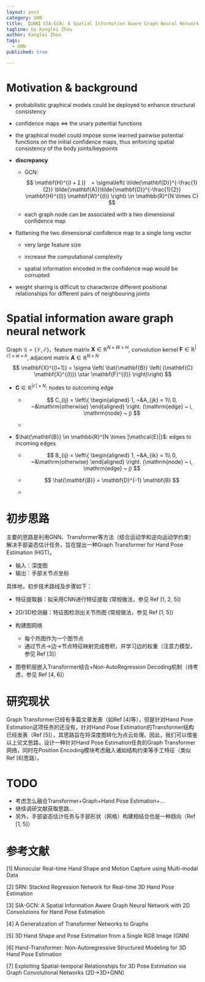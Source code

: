 ```yaml
---
layout: post
category: GNN
title: 【GNN】SIA-GCN: A Spatial Information Aware Graph Neural Network with 2D Convolutions for Hand Pose Estimation
tagline: by Kanglei Zhou
author: Kanglei Zhou
tags: 
  - GNN
published: true

---
```


# Motivation & background

- probabilistic graphical models could be deployed to enhance structural consistency

- confidence maps $\Leftrightarrow$ the unary potential functions

- the graphical model could impose some learned pairwise potential functions on the initial confidence maps, thus enforcing spatial consistency of the body joints/keypoints

- **discrepancy**

  - GCN:
    $$
    \mathbf{H}^{(l +１)}　= \sigma\left( \tilde{\mathbf{D}}^{-\frac{1}{2}} \tilde{\mathbf{A}}\tilde{\mathbf{D}}^{-\frac{1}{2}} \mathbf{H}^{(l)} \mathbf{W}^{(l)} \right) \in \mathbb{R}^{N \times C}
    $$

  - each graph node can be associated with a two dimensional confidence map

- flattening the two dimensional confidence map to a single long vector

  - very large feature size

  - increase the computational complexity

  - spatial information encoded in the confidence map would be corrupted

- weight sharing is difficult to characterize different positional relationships for different pairs of neighbouring joints

# Spatial information aware graph neural network 

Graph $\mathcal{G} = \{\mathcal{V}, \mathcal{E}\}$，feature matrix $\mathbf{X} \in \mathbb{R}^{N \times W \times H}$,  convolution kernel $\mathbf{F} \in \mathbb{R}^{|\mathcal{E}| \times w \times h}$, adjacent matrix $\mathbf{A} \in \mathbb{R}^{N \times N}$
$$
\mathbf{X}^{(l+1)} = \sigma \left( \hat{\mathbf{B}} \left( (\mathbf{C} \mathbf{X}^{(l)})  \star \mathbf{F}^{(l)} \right)\right)
$$

- $\mathbf{C} \in \mathbb{R}^{|\mathcal{E}| \times N}$: nodes to outcoming edge

  - $$
    C_{ij} = \left\{ 
    \begin{aligned}
    1, ~&A_{jk} = 1\\
    0, ~&\mathrm{otherwise}
    \end{aligned}
    \right. (\mathrm{edge} ~ i, \mathrm{node} ~ j)
    $$

  - 

- $\hat{\mathbf{B}} \in \mathbb{R}^{N \times |\mathcal{E}|}$: edges to incoming edges

  - $$
    B_{ij} = \left\{ 
    \begin{aligned}
    1, ~&A_{ik} = 1\\
    0, ~&\mathrm{otherwise}
    \end{aligned}
    \right. (\mathrm{node} ~ i, \mathrm{edge} ~ j)
    $$

  - $$
    \hat{\mathbf{B}} = \mathbf{D}^{-1} \mathbf{B}
    $$

  - 







# 初步思路

主要的思路是利用GNN、Transformer等方法（结合运动学和逆向运动学约束）解决手部姿态估计任务，旨在提出一种Graph Transformer for Hand Pose Estimation (HGT)。

- 输入：深度图
- 输出：手部关节点坐标

具体地，初步技术路线及步骤如下：

- 特征提取器：拟采用CNN进行特征提取 (常规做法，参见 Ref [1, 2, 5])
- 2D/3D检测器：特征图检测出关节热图 (常规做法，参见 Ref [1, 5])
- 构建图网络
  - 每个热图作为一个图节点
  - 通过节点->边->节点特征映射完成卷积，并学习边的权重（注意力模型，参见 Ref [3]）

- 图卷积层嵌入Transformer结合+Non-AutoRegression Decoding机制（待考虑，参见 Ref [4, 6]）

# 研究现状

Graph Transformer已经有多篇文章发表（如Ref [4]等），但是针对Hand Pose Estimation这项任务的还没有，针对Hand Pose Estimation的Transformer结构已经发表（Ref [5]），其思路旨在将深度图转化为点云处理。因此，我们可以借鉴以上论文思路，设计一种针对Hand Pose Estimation任务的Graph Transformer网络，同时在Position Encoding模块考虑融入诸如结构约束等手工特征（类似Ref [6]思路）。

# TODO

- 考虑怎么融合Transformer+Graph+Hand Pose Estimation+...
- 继续调研文献获取思路...
- 另外，手部姿态估计任务与手部形状（网格）构建相结合也是一种趋向（Ref [1, 5]）

# 参考文献

[1] Monocular Real-time Hand Shape and Motion Capture using Multi-modal Data

[2] SRN: Stacked Regression Network for Real-time 3D Hand Pose Estimation

[3] SIA-GCN: A Spatial Information Aware Graph Neural Network with 2D Convolutions for Hand Pose Estimation

[4] A Generalization of Transformer Networks to Graphs

[5] 3D Hand Shape and Pose Estimation from a Single RGB Image (GNN)

[6] Hand-Transformer: Non-Autoregressive Structured Modeling for 3D Hand Pose Estimation

[7] Exploiting Spatial-temporal Relationships for 3D Pose Estimation via Graph Convolutional Networks (2D->3D+GNN)





